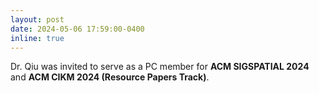 ```yaml
---
layout: post
date: 2024-05-06 17:59:00-0400
inline: true
---
```


Dr. Qiu was invited to serve as a PC member for **ACM SIGSPATIAL 2024** and **ACM CIKM 2024 (Resource Papers Track)**. 
